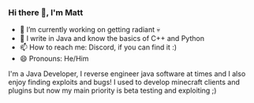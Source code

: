 ### Hi there 👋, I'm Matt

- 🔭 I’m currently working on getting radiant 💀
- 🌱 I write in Java and know the basics of C++ and Python
- 📫 How to reach me: Discord, if you can find it :)
- 😄 Pronouns: He/Him

I'm a Java Developer, I reverse engineer java software at times and I also enjoy finding exploits and bugs!
I used to develop minecraft clients and plugins but now my main priority is beta testing and exploiting ;)
